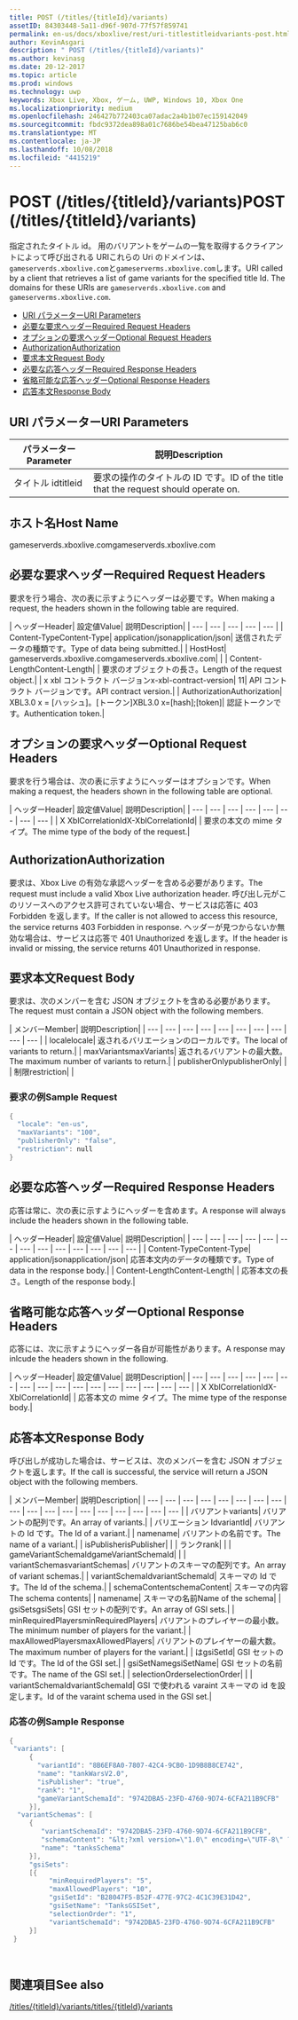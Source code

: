 ```yaml
---
title: POST (/titles/{titleId}/variants)
assetID: 84303448-5a11-d96f-907d-77f57f859741
permalink: en-us/docs/xboxlive/rest/uri-titlestitleidvariants-post.html
author: KevinAsgari
description: " POST (/titles/{titleId}/variants)"
ms.author: kevinasg
ms.date: 20-12-2017
ms.topic: article
ms.prod: windows
ms.technology: uwp
keywords: Xbox Live, Xbox, ゲーム, UWP, Windows 10, Xbox One
ms.localizationpriority: medium
ms.openlocfilehash: 246427b772403ca07adac2a4b1b07ec159142049
ms.sourcegitcommit: fbdc9372dea898a01c7686be54bea47125bab6c0
ms.translationtype: MT
ms.contentlocale: ja-JP
ms.lasthandoff: 10/08/2018
ms.locfileid: "4415219"
---
```

# <a name="post-titlestitleidvariants"></a><span data-ttu-id="a89d1-104">POST (/titles/{titleId}/variants)</span><span class="sxs-lookup"><span data-stu-id="a89d1-104">POST (/titles/{titleId}/variants)</span></span>
<span data-ttu-id="a89d1-105">指定されたタイトル id。 用のバリアントをゲームの一覧を取得するクライアントによって呼び出される URIこれらの Uri のドメインは、`gameserverds.xboxlive.com`と`gameserverms.xboxlive.com`します。</span><span class="sxs-lookup"><span data-stu-id="a89d1-105">URI called by a client that retrieves a list of game variants for the specified title Id. The domains for these URIs are `gameserverds.xboxlive.com` and `gameserverms.xboxlive.com`.</span></span>
 
  * [<span data-ttu-id="a89d1-106">URI パラメーター</span><span class="sxs-lookup"><span data-stu-id="a89d1-106">URI Parameters</span></span>](#ID4EZ)
  * [<span data-ttu-id="a89d1-107">必要な要求ヘッダー</span><span class="sxs-lookup"><span data-stu-id="a89d1-107">Required Request Headers</span></span>](#ID4EIB)
  * [<span data-ttu-id="a89d1-108">オプションの要求ヘッダー</span><span class="sxs-lookup"><span data-stu-id="a89d1-108">Optional Request Headers</span></span>](#ID4EED)
  * [<span data-ttu-id="a89d1-109">Authorization</span><span class="sxs-lookup"><span data-stu-id="a89d1-109">Authorization</span></span>](#ID4E3D)
  * [<span data-ttu-id="a89d1-110">要求本文</span><span class="sxs-lookup"><span data-stu-id="a89d1-110">Request Body</span></span>](#ID4EEE)
  * [<span data-ttu-id="a89d1-111">必要な応答ヘッダー</span><span class="sxs-lookup"><span data-stu-id="a89d1-111">Required Response Headers</span></span>](#ID4ELF)
  * [<span data-ttu-id="a89d1-112">省略可能な応答ヘッダー</span><span class="sxs-lookup"><span data-stu-id="a89d1-112">Optional Response Headers</span></span>](#ID4EMG)
  * [<span data-ttu-id="a89d1-113">応答本文</span><span class="sxs-lookup"><span data-stu-id="a89d1-113">Response Body</span></span>](#ID4EEH)
 
<a id="ID4EZ"></a>

 
## <a name="uri-parameters"></a><span data-ttu-id="a89d1-114">URI パラメーター</span><span class="sxs-lookup"><span data-stu-id="a89d1-114">URI Parameters</span></span>
 
| <span data-ttu-id="a89d1-115">パラメーター</span><span class="sxs-lookup"><span data-stu-id="a89d1-115">Parameter</span></span>| <span data-ttu-id="a89d1-116">説明</span><span class="sxs-lookup"><span data-stu-id="a89d1-116">Description</span></span>| 
| --- | --- | 
| <span data-ttu-id="a89d1-117">タイトル id</span><span class="sxs-lookup"><span data-stu-id="a89d1-117">titleid</span></span>| <span data-ttu-id="a89d1-118">要求の操作のタイトルの ID です。</span><span class="sxs-lookup"><span data-stu-id="a89d1-118">ID of the title that the request should operate on.</span></span>| 
  
<a id="ID5EG"></a>

 
## <a name="host-name"></a><span data-ttu-id="a89d1-119">ホスト名</span><span class="sxs-lookup"><span data-stu-id="a89d1-119">Host Name</span></span>

<span data-ttu-id="a89d1-120">gameserverds.xboxlive.com</span><span class="sxs-lookup"><span data-stu-id="a89d1-120">gameserverds.xboxlive.com</span></span>
 
<a id="ID4EIB"></a>

 
## <a name="required-request-headers"></a><span data-ttu-id="a89d1-121">必要な要求ヘッダー</span><span class="sxs-lookup"><span data-stu-id="a89d1-121">Required Request Headers</span></span>
 
<span data-ttu-id="a89d1-122">要求を行う場合、次の表に示すようにヘッダーは必要です。</span><span class="sxs-lookup"><span data-stu-id="a89d1-122">When making a request, the headers shown in the following table are required.</span></span>
 
| <span data-ttu-id="a89d1-123">ヘッダー</span><span class="sxs-lookup"><span data-stu-id="a89d1-123">Header</span></span>| <span data-ttu-id="a89d1-124">設定値</span><span class="sxs-lookup"><span data-stu-id="a89d1-124">Value</span></span>| <span data-ttu-id="a89d1-125">説明</span><span class="sxs-lookup"><span data-stu-id="a89d1-125">Description</span></span>| 
| --- | --- | --- | --- | --- | 
| <span data-ttu-id="a89d1-126">Content-Type</span><span class="sxs-lookup"><span data-stu-id="a89d1-126">Content-Type</span></span>| <span data-ttu-id="a89d1-127">application/json</span><span class="sxs-lookup"><span data-stu-id="a89d1-127">application/json</span></span>| <span data-ttu-id="a89d1-128">送信されたデータの種類です。</span><span class="sxs-lookup"><span data-stu-id="a89d1-128">Type of data being submitted.</span></span>| 
| <span data-ttu-id="a89d1-129">Host</span><span class="sxs-lookup"><span data-stu-id="a89d1-129">Host</span></span>| <span data-ttu-id="a89d1-130">gameserverds.xboxlive.com</span><span class="sxs-lookup"><span data-stu-id="a89d1-130">gameserverds.xboxlive.com</span></span>|  | 
| <span data-ttu-id="a89d1-131">Content-Length</span><span class="sxs-lookup"><span data-stu-id="a89d1-131">Content-Length</span></span>|  | <span data-ttu-id="a89d1-132">要求のオブジェクトの長さ。</span><span class="sxs-lookup"><span data-stu-id="a89d1-132">Length of the request object.</span></span>| 
| <span data-ttu-id="a89d1-133">x xbl コントラクト バージョン</span><span class="sxs-lookup"><span data-stu-id="a89d1-133">x-xbl-contract-version</span></span>| <span data-ttu-id="a89d1-134">1</span><span class="sxs-lookup"><span data-stu-id="a89d1-134">1</span></span>| <span data-ttu-id="a89d1-135">API コントラクト バージョンです。</span><span class="sxs-lookup"><span data-stu-id="a89d1-135">API contract version.</span></span>| 
| <span data-ttu-id="a89d1-136">Authorization</span><span class="sxs-lookup"><span data-stu-id="a89d1-136">Authorization</span></span>| <span data-ttu-id="a89d1-137">XBL3.0 x = [ハッシュ]。[トークン]</span><span class="sxs-lookup"><span data-stu-id="a89d1-137">XBL3.0 x=[hash];[token]</span></span>| <span data-ttu-id="a89d1-138">認証トークンです。</span><span class="sxs-lookup"><span data-stu-id="a89d1-138">Authentication token.</span></span>| 
  
<a id="ID4EED"></a>

 
## <a name="optional-request-headers"></a><span data-ttu-id="a89d1-139">オプションの要求ヘッダー</span><span class="sxs-lookup"><span data-stu-id="a89d1-139">Optional Request Headers</span></span>
 
<span data-ttu-id="a89d1-140">要求を行う場合は、次の表に示すようにヘッダーはオプションです。</span><span class="sxs-lookup"><span data-stu-id="a89d1-140">When making a request, the headers shown in the following table are optional.</span></span>
 
| <span data-ttu-id="a89d1-141">ヘッダー</span><span class="sxs-lookup"><span data-stu-id="a89d1-141">Header</span></span>| <span data-ttu-id="a89d1-142">設定値</span><span class="sxs-lookup"><span data-stu-id="a89d1-142">Value</span></span>| <span data-ttu-id="a89d1-143">説明</span><span class="sxs-lookup"><span data-stu-id="a89d1-143">Description</span></span>| 
| --- | --- | --- | --- | --- | --- | --- | --- | 
| <span data-ttu-id="a89d1-144">X XblCorrelationId</span><span class="sxs-lookup"><span data-stu-id="a89d1-144">X-XblCorrelationId</span></span>|  | <span data-ttu-id="a89d1-145">要求の本文の mime タイプ。</span><span class="sxs-lookup"><span data-stu-id="a89d1-145">The mime type of the body of the request.</span></span>| 
  
<a id="ID4E3D"></a>

 
## <a name="authorization"></a><span data-ttu-id="a89d1-146">Authorization</span><span class="sxs-lookup"><span data-stu-id="a89d1-146">Authorization</span></span>

<span data-ttu-id="a89d1-147">要求は、Xbox Live の有効な承認ヘッダーを含める必要があります。</span><span class="sxs-lookup"><span data-stu-id="a89d1-147">The request must include a valid Xbox Live authorization header.</span></span> <span data-ttu-id="a89d1-148">呼び出し元がこのリソースへのアクセス許可されていない場合、サービスは応答に 403 Forbidden を返します。</span><span class="sxs-lookup"><span data-stu-id="a89d1-148">If the caller is not allowed to access this resource, the service returns 403 Forbidden in response.</span></span> <span data-ttu-id="a89d1-149">ヘッダーが見つからないか無効な場合は、サービスは応答で 401 Unauthorized を返します。</span><span class="sxs-lookup"><span data-stu-id="a89d1-149">If the header is invalid or missing, the service returns 401 Unauthorized in response.</span></span>
 
<a id="ID4EEE"></a>

 
## <a name="request-body"></a><span data-ttu-id="a89d1-150">要求本文</span><span class="sxs-lookup"><span data-stu-id="a89d1-150">Request Body</span></span>
 
<span data-ttu-id="a89d1-151">要求は、次のメンバーを含む JSON オブジェクトを含める必要があります。</span><span class="sxs-lookup"><span data-stu-id="a89d1-151">The request must contain a JSON object with the following members.</span></span>
 
| <span data-ttu-id="a89d1-152">メンバー</span><span class="sxs-lookup"><span data-stu-id="a89d1-152">Member</span></span>| <span data-ttu-id="a89d1-153">説明</span><span class="sxs-lookup"><span data-stu-id="a89d1-153">Description</span></span>| 
| --- | --- | --- | --- | --- | --- | --- | --- | --- | --- | 
| <span data-ttu-id="a89d1-154">locale</span><span class="sxs-lookup"><span data-stu-id="a89d1-154">locale</span></span>| <span data-ttu-id="a89d1-155">返されるバリエーションのローカルです。</span><span class="sxs-lookup"><span data-stu-id="a89d1-155">The local of variants to return.</span></span>| 
| <span data-ttu-id="a89d1-156">maxVariants</span><span class="sxs-lookup"><span data-stu-id="a89d1-156">maxVariants</span></span>| <span data-ttu-id="a89d1-157">返されるバリアントの最大数。</span><span class="sxs-lookup"><span data-stu-id="a89d1-157">The maximum number of variants to return.</span></span>| 
| <span data-ttu-id="a89d1-158">publisherOnly</span><span class="sxs-lookup"><span data-stu-id="a89d1-158">publisherOnly</span></span>|  | 
| <span data-ttu-id="a89d1-159">制限</span><span class="sxs-lookup"><span data-stu-id="a89d1-159">restriction</span></span>|  | 
 
<a id="ID4EDF"></a>

 
### <a name="sample-request"></a><span data-ttu-id="a89d1-160">要求の例</span><span class="sxs-lookup"><span data-stu-id="a89d1-160">Sample Request</span></span>
 

```cpp
{
  "locale": "en-us",
  "maxVariants": "100",
  "publisherOnly": "false",
  "restriction": null
}

```

   
<a id="ID4ELF"></a>

 
## <a name="required-response-headers"></a><span data-ttu-id="a89d1-161">必要な応答ヘッダー</span><span class="sxs-lookup"><span data-stu-id="a89d1-161">Required Response Headers</span></span>
 
<span data-ttu-id="a89d1-162">応答は常に、次の表に示すようにヘッダーを含めます。</span><span class="sxs-lookup"><span data-stu-id="a89d1-162">A response will always include the headers shown in the following table.</span></span>
 
| <span data-ttu-id="a89d1-163">ヘッダー</span><span class="sxs-lookup"><span data-stu-id="a89d1-163">Header</span></span>| <span data-ttu-id="a89d1-164">設定値</span><span class="sxs-lookup"><span data-stu-id="a89d1-164">Value</span></span>| <span data-ttu-id="a89d1-165">説明</span><span class="sxs-lookup"><span data-stu-id="a89d1-165">Description</span></span>| 
| --- | --- | --- | --- | --- | --- | --- | --- | --- | --- | --- | --- | --- | 
| <span data-ttu-id="a89d1-166">Content-Type</span><span class="sxs-lookup"><span data-stu-id="a89d1-166">Content-Type</span></span>| <span data-ttu-id="a89d1-167">application/json</span><span class="sxs-lookup"><span data-stu-id="a89d1-167">application/json</span></span>| <span data-ttu-id="a89d1-168">応答本文内のデータの種類です。</span><span class="sxs-lookup"><span data-stu-id="a89d1-168">Type of data in the response body.</span></span>| 
| <span data-ttu-id="a89d1-169">Content-Length</span><span class="sxs-lookup"><span data-stu-id="a89d1-169">Content-Length</span></span>|  | <span data-ttu-id="a89d1-170">応答本文の長さ。</span><span class="sxs-lookup"><span data-stu-id="a89d1-170">Length of the response body.</span></span>| 
  
<a id="ID4EMG"></a>

 
## <a name="optional-response-headers"></a><span data-ttu-id="a89d1-171">省略可能な応答ヘッダー</span><span class="sxs-lookup"><span data-stu-id="a89d1-171">Optional Response Headers</span></span>
 
<span data-ttu-id="a89d1-172">応答には、次に示すようにヘッダー各自が可能性があります。</span><span class="sxs-lookup"><span data-stu-id="a89d1-172">A response may inlcude the headers shown in the following.</span></span>
 
| <span data-ttu-id="a89d1-173">ヘッダー</span><span class="sxs-lookup"><span data-stu-id="a89d1-173">Header</span></span>| <span data-ttu-id="a89d1-174">設定値</span><span class="sxs-lookup"><span data-stu-id="a89d1-174">Value</span></span>| <span data-ttu-id="a89d1-175">説明</span><span class="sxs-lookup"><span data-stu-id="a89d1-175">Description</span></span>| 
| --- | --- | --- | --- | --- | --- | --- | --- | --- | --- | --- | --- | --- | --- | --- | --- | 
| <span data-ttu-id="a89d1-176">X XblCorrelationId</span><span class="sxs-lookup"><span data-stu-id="a89d1-176">X-XblCorrelationId</span></span>|  | <span data-ttu-id="a89d1-177">応答本文の mime タイプ。</span><span class="sxs-lookup"><span data-stu-id="a89d1-177">The mime type of the response body.</span></span>| 
  
<a id="ID4EEH"></a>

 
## <a name="response-body"></a><span data-ttu-id="a89d1-178">応答本文</span><span class="sxs-lookup"><span data-stu-id="a89d1-178">Response Body</span></span>
 
<span data-ttu-id="a89d1-179">呼び出しが成功した場合は、サービスは、次のメンバーを含む JSON オブジェクトを返します。</span><span class="sxs-lookup"><span data-stu-id="a89d1-179">If the call is successful, the service will return a JSON object with the following members.</span></span>
 
| <span data-ttu-id="a89d1-180">メンバー</span><span class="sxs-lookup"><span data-stu-id="a89d1-180">Member</span></span>| <span data-ttu-id="a89d1-181">説明</span><span class="sxs-lookup"><span data-stu-id="a89d1-181">Description</span></span>| 
| --- | --- | --- | --- | --- | --- | --- | --- | --- | --- | --- | --- | --- | --- | --- | --- | --- | --- | 
| <span data-ttu-id="a89d1-182">バリアント</span><span class="sxs-lookup"><span data-stu-id="a89d1-182">variants</span></span>| <span data-ttu-id="a89d1-183">バリアントの配列です。</span><span class="sxs-lookup"><span data-stu-id="a89d1-183">An array of variants.</span></span>| 
| <span data-ttu-id="a89d1-184">バリエーション Id</span><span class="sxs-lookup"><span data-stu-id="a89d1-184">variantId</span></span>| <span data-ttu-id="a89d1-185">バリアントの Id です。</span><span class="sxs-lookup"><span data-stu-id="a89d1-185">The Id of a variant.</span></span>| 
| <span data-ttu-id="a89d1-186">name</span><span class="sxs-lookup"><span data-stu-id="a89d1-186">name</span></span>| <span data-ttu-id="a89d1-187">バリアントの名前です。</span><span class="sxs-lookup"><span data-stu-id="a89d1-187">The name of a variant.</span></span>| 
| <span data-ttu-id="a89d1-188">isPublisher</span><span class="sxs-lookup"><span data-stu-id="a89d1-188">isPublisher</span></span>|  | 
| <span data-ttu-id="a89d1-189">ランク</span><span class="sxs-lookup"><span data-stu-id="a89d1-189">rank</span></span>|  | 
| <span data-ttu-id="a89d1-190">gameVariantSchemaId</span><span class="sxs-lookup"><span data-stu-id="a89d1-190">gameVariantSchemaId</span></span>|  | 
| <span data-ttu-id="a89d1-191">variantSchemas</span><span class="sxs-lookup"><span data-stu-id="a89d1-191">variantSchemas</span></span>| <span data-ttu-id="a89d1-192">バリアントのスキーマの配列です。</span><span class="sxs-lookup"><span data-stu-id="a89d1-192">An array of variant schemas.</span></span>| 
| <span data-ttu-id="a89d1-193">variantSchemaId</span><span class="sxs-lookup"><span data-stu-id="a89d1-193">variantSchemaId</span></span>| <span data-ttu-id="a89d1-194">スキーマの Id です。</span><span class="sxs-lookup"><span data-stu-id="a89d1-194">The Id of the schema.</span></span>| 
| <span data-ttu-id="a89d1-195">schemaContent</span><span class="sxs-lookup"><span data-stu-id="a89d1-195">schemaContent</span></span>| <span data-ttu-id="a89d1-196">スキーマの内容</span><span class="sxs-lookup"><span data-stu-id="a89d1-196">The schema contents</span></span>| 
| <span data-ttu-id="a89d1-197">name</span><span class="sxs-lookup"><span data-stu-id="a89d1-197">name</span></span>| <span data-ttu-id="a89d1-198">スキーマの名前</span><span class="sxs-lookup"><span data-stu-id="a89d1-198">Name of the schema</span></span>| 
| <span data-ttu-id="a89d1-199">gsiSets</span><span class="sxs-lookup"><span data-stu-id="a89d1-199">gsiSets</span></span>| <span data-ttu-id="a89d1-200">GSI セットの配列です。</span><span class="sxs-lookup"><span data-stu-id="a89d1-200">An array of GSI sets.</span></span>| 
| <span data-ttu-id="a89d1-201">minRequiredPlayers</span><span class="sxs-lookup"><span data-stu-id="a89d1-201">minRequiredPlayers</span></span>| <span data-ttu-id="a89d1-202">バリアントのプレイヤーの最小数。</span><span class="sxs-lookup"><span data-stu-id="a89d1-202">The minimum number of players for the variant.</span></span>| 
| <span data-ttu-id="a89d1-203">maxAllowedPlayers</span><span class="sxs-lookup"><span data-stu-id="a89d1-203">maxAllowedPlayers</span></span>| <span data-ttu-id="a89d1-204">バリアントのプレイヤーの最大数。</span><span class="sxs-lookup"><span data-stu-id="a89d1-204">The maximum number of players for the variant.</span></span>| 
| <span data-ttu-id="a89d1-205">は</span><span class="sxs-lookup"><span data-stu-id="a89d1-205">gsiSetId</span></span>| <span data-ttu-id="a89d1-206">GSI セットの Id です。</span><span class="sxs-lookup"><span data-stu-id="a89d1-206">The Id of the GSI set.</span></span>| 
| <span data-ttu-id="a89d1-207">gsiSetName</span><span class="sxs-lookup"><span data-stu-id="a89d1-207">gsiSetName</span></span>| <span data-ttu-id="a89d1-208">GSI セットの名前です。</span><span class="sxs-lookup"><span data-stu-id="a89d1-208">The name of the GSI set.</span></span>| 
| <span data-ttu-id="a89d1-209">selectionOrder</span><span class="sxs-lookup"><span data-stu-id="a89d1-209">selectionOrder</span></span>|  | 
| <span data-ttu-id="a89d1-210">variantSchemaId</span><span class="sxs-lookup"><span data-stu-id="a89d1-210">variantSchemaId</span></span>| <span data-ttu-id="a89d1-211">GSI で使われる varaint スキーマの id を設定します。</span><span class="sxs-lookup"><span data-stu-id="a89d1-211">Id of the varaint schema used in the GSI set.</span></span>| 
 
<a id="ID4EYBAC"></a>

 
### <a name="sample-response"></a><span data-ttu-id="a89d1-212">応答の例</span><span class="sxs-lookup"><span data-stu-id="a89d1-212">Sample Response</span></span>
 

```cpp
{
 "variants": [
     { 
       "variantId": "8B6EF8A0-7807-42C4-9CB0-1D9B8B8CE742", 
       "name": "tankWarsV2.0",
       "isPublisher": "true",
       "rank": "1",
       "gameVariantSchemaId": "9742DBA5-23FD-4760-9D74-6CFA211B9CFB"
     }],
  "variantSchemas": [
     {
        "variantSchemaId": "9742DBA5-23FD-4760-9D74-6CFA211B9CFB",
        "schemaContent": "&lt;?xml version=\"1.0\" encoding=\"UTF-8\" ?>&lt;xs:schema xmlns:xs=\"http://www.w3.org/2001/XMLSchema\">&lt;xs:element name=\"root\">&lt;/xs:element>&lt;/xs:schema>"
        "name": "tanksSchema"
     }],
     "gsiSets":
     [{ 
          "minRequiredPlayers": "5", 
          "maxAllowedPlayers": "10", 
          "gsiSetId": "B28047F5-B52F-477E-97C2-4C1C39E31D42",
          "gsiSetName": "TanksGSISet",
          "selectionOrder": "1",
          "variantSchemaId": "9742DBA5-23FD-4760-9D74-6CFA211B9CFB"
     }]
 }

  

```

   
<a id="ID4ERCAC"></a>

 
## <a name="see-also"></a><span data-ttu-id="a89d1-213">関連項目</span><span class="sxs-lookup"><span data-stu-id="a89d1-213">See also</span></span>
 [<span data-ttu-id="a89d1-214">/titles/{titleId}/variants</span><span class="sxs-lookup"><span data-stu-id="a89d1-214">/titles/{titleId}/variants</span></span>](uri-titlestitleidvariants.md)

  